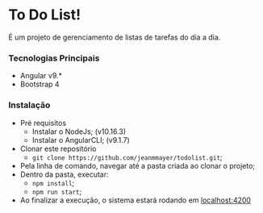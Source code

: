 # To Do List!

É um projeto de gerenciamento de listas de tarefas do dia a dia.

### Tecnologias Principais

  - Angular v9.*
  - Bootstrap 4

### Instalação
  - Pré requisitos
     - Instalar o NodeJs; (v10.16.3)
     - Instalar o AngularCLI; (v9.1.7)
  - Clonar este repositório
      - `git clone https://github.com/jeanmmayer/todolist.git`;
  - Pela linha de comando, navegar até a pasta criada ao clonar o projeto;
  - Dentro da pasta, executar:
    - `npm install`;
    - `npm run start`;
  - Ao finalizar a execução, o sistema estará rodando em [localhost:4200](http://localhost:4200)